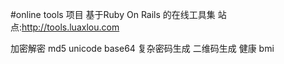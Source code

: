 #online tools 项目
基于Ruby On Rails 的在线工具集
站点:http://tools.luaxlou.com

加密解密
	md5
	unicode
	base64
	复杂密码生成
	二维码生成
健康
	bmi
